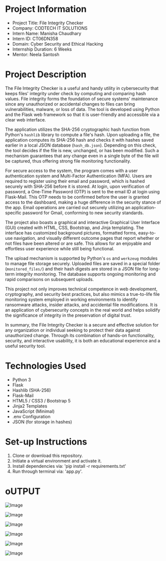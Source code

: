 # Project Information

- Project Title: File Integrity Checker  
- Company: CODTECH IT SOLUTIONS  
- Intern Name: Manisha Chaudhary  
- Intern ID: CT06DN358  
- Domain: Cyber Security and Ethical Hacking  
- Internship Duration: 6 Weeks  
- Mentor: Neela Santosh  

# Project Description

The File Integrity Checker is a useful and handy utility in cybersecurity that keeps files' integrity under check by computing and comparing hash values. File integrity forms the foundation of secure systems' maintenance since any unauthorized or accidental changes to files can bring vulnerabilities, malware, or loss of data. The tool is developed using Python and the Flask web framework so that it is user-friendly and accessible via a clear web interface.

The application utilizes the SHA-256 cryptographic hash function from Python's `hashlib` library to compute a file's hash. Upon uploading a file, the application computes its SHA-256 hash and checks it with hashes saved earlier in a local JSON database (`hash_db.json`). Depending on this check, the tool decides if the file is new, unchanged, or has been modified. Such a mechanism guarantees that any change even in a single byte of the file will be captured, thus offering strong file monitoring functionality.

For secure access to the system, the program comes with a user authentication system and Multi-Factor Authentication (MFA). Users are required to register using their email and password, which is hashed securely with SHA-256 before it is stored. At login, upon verification of password, a One-Time Password (OTP) is sent to the email ID at login using Flask-Mail. This OTP needs to be confirmed before the user is granted access to the dashboard, making a huge difference in the security stance of the app. Email operations are carried out securely utilizing an application-specific password for Gmail, conforming to new security standards.

The project also boasts a graphical and interactive Graphical User Interface (GUI) created with HTML, CSS, Bootstrap, and Jinja templating. The interface has customized background pictures, formatted forms, easy-to-use navigation, and visually different outcome pages that report whether or not files have been altered or are safe. This allows for an enjoyable and effortless user experience while still being functional.

The upload mechanism is supported by Python's `os` and `werkzeug` modules to manage file storage securely. Uploaded files are saved in a special folder (`monitored_files/`) and their hash digests are stored in a JSON file for long-term integrity monitoring. The database supports ongoing monitoring and rapid comparisons on subsequent uploads.

This project not only improves technical competence in web development, cryptography, and security best practices, but also mimics a true-to-life file monitoring system employed in working environments to identify ransomware attacks, insider attacks, and accidental file modifications. It is an application of cybersecurity concepts in the real world and helps solidify the significance of integrity in the preservation of digital trust.

In summary, the File Integrity Checker is a secure and effective solution for any organization or individual seeking to protect their data against unauthorized change. Through its combination of hands-on functionality, security, and interactive usability, it is both an educational experience and a useful security tool.

# Technologies Used

- Python 3
- Flask
- Hashlib (SHA-256)
- Flask-Mail
- HTML5 / CSS3 / Bootstrap 5
- Jinja2 Templates
- JavaScript (Minimal)
- .env Configuration
- JSON (for storage in hashes)

# Set-up Instructions

1. Clone or download this repository.
2. Initiate a virtual environment and activate it.
3. Install dependencies via:
   'pip install -r requirements.txt'
4. Run through terminal via:
   'app.py'.

# oUTPUT
![Image](https://github.com/user-attachments/assets/1f833d27-d666-4143-9c25-dcb2cf4a6361)

![Image](https://github.com/user-attachments/assets/90342a40-6f0d-4290-bd8b-c17ce13ab87c)

![Image](https://github.com/user-attachments/assets/0c288b78-9e09-4196-abcc-5f8cd316fd7c)

![Image](https://github.com/user-attachments/assets/98613cf6-621d-4a35-ac61-bb58b5f8cba6)

![Image](https://github.com/user-attachments/assets/04291b45-cdf3-40c6-9a0f-e5eed8ee0ba6)

![Image](https://github.com/user-attachments/assets/cb59f778-3a93-44f3-bfc2-41f728214814)
